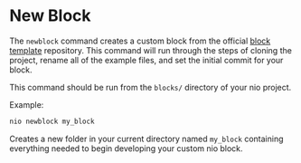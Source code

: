 # New Block

The `newblock` command creates a custom block from the official [block template](https;//github.com/nio-blocks/block_template) repository. This command will run through the steps of cloning the project, rename all of the example files, and set the initial commit for your block. 

This command should be run from the `blocks/` directory of your nio project.

Example:
```bash
nio newblock my_block
```
Creates a new folder in your current directory named `my_block` containing everything needed to begin developing your custom nio block.
